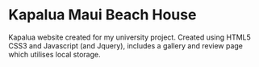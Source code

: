 # Kapalua Maui Beach House
Kapalua website created for my university project. Created using HTML5 CSS3 and Javascript (and Jquery), includes a gallery and review page which utilises local storage.
